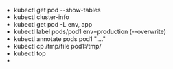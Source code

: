 * kubectl get pod --show-tables
* kubectl cluster-info
* kubectl get pod -L env, app
* kubectl label pods/pod1 env=production (--overwrite)
* kubectl annotate pods pod1 "...."
* kubectl cp /tmp/file pod1:/tmp/
* kubectl top
* 